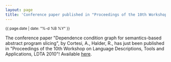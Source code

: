 ```yaml
---
layout: page
title: 'Conference paper published in "Proceedings of the 10th Workshop on Language Descriptions, Tools and Applications, LDTA 2010"!'
---
```


<small>{{ page.date | date: "%-d %B %Y" }}</small>

The conference paper "Dependence condition graph for semantics-based abstract program slicing", by Cortesi, A., Halder, R., has just been published in "Proceedings of the 10th Workshop on Language Descriptions, Tools and Applications, LDTA 2010"! Available [here](https://doi.org/10.1145/1868281.1868285).
